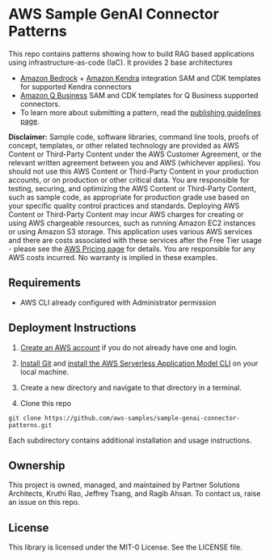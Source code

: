 # AWS Sample GenAI Connector Patterns

This repo contains patterns showing how to build RAG based applications using infrastructure-as-code (IaC). It provides 2 base architectures 

- [Amazon Bedrock](https://aws.amazon.com/bedrock/) + [Amazon Kendra](https://aws.amazon.com/kendra/) integration SAM and CDK templates for supported Kendra connectors
- [Amazon Q Business](https://aws.amazon.com/kendra/) SAM and CDK templates for Q Business supported connectors.
- To learn more about submitting a pattern, read the [publishing guidelines page](https://github.com/aws-samples/sample-genai-connector-patterns/blob/main/PUBLISHING.md).

**Disclaimer:** Sample code, software libraries, command line tools, proofs of concept, templates, or other related technology are provided as AWS Content or Third-Party Content under the AWS Customer Agreement, or the relevant written agreement between you and AWS (whichever applies). You should not use this AWS Content or Third-Party Content in your production accounts, or on production or other critical data. You are responsible for testing, securing, and optimizing the AWS Content or Third-Party Content, such as sample code, as appropriate for production grade use based on your specific quality control practices and standards. Deploying AWS Content or Third-Party Content may incur AWS charges for creating or using AWS chargeable resources, such as running Amazon EC2 instances or using Amazon S3 storage. This application uses various AWS services and there are costs associated with these services after the Free Tier usage - please see the [AWS Pricing page](https://aws.amazon.com/pricing/) for details. You are responsible for any AWS costs incurred. No warranty is implied in these examples.

## Requirements

* AWS CLI already configured with Administrator permission

## Deployment Instructions

1. [Create an AWS account](https://portal.aws.amazon.com/gp/aws/developer/registration/index.html) if you do not already have one and login.

1. [Install Git](https://git-scm.com/book/en/v2/Getting-Started-Installing-Git) and [install the AWS Serverless Application Model CLI](https://docs.aws.amazon.com/serverless-application-model/latest/developerguide/serverless-sam-cli-install.html) on your local machine.

1. Create a new directory and navigate to that directory in a terminal.

1. Clone this repo

```
git clone https://github.com/aws-samples/sample-genai-connector-patterns.git
```
Each subdirectory contains additional installation and usage instructions.

## Ownership

This project is owned, managed, and maintained by Partner Solutions Architects, Kruthi Rao, Jeffrey Tsang, and Ragib Ahsan. To contact us, raise an issue on this repo.

## License

This library is licensed under the MIT-0 License. See the LICENSE file.
